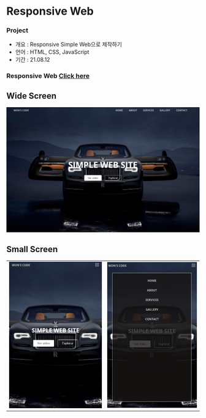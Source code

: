 # Responsive Web

### Project

- 개요 : Responsive Simple Web으로 제작하기
- 언어 : HTML, CSS, JavaScript
- 기간 : 21.08.12

### Responsive Web [Click here](https://won-jin-lee.github.io/Responsive-Web-01)

## Wide Screen

![wide](demo/wide.PNG)

## Small Screen

|                          |                         |
| ------------------------ | ----------------------- |
| ![small](demo/small.PNG) | ![small](demo/menu.PNG) |
